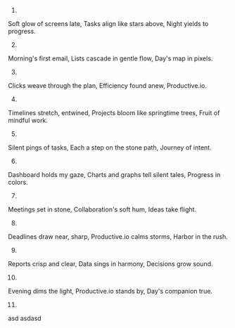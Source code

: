 1.
Soft glow of screens late,
Tasks align like stars above,
Night yields to progress.

2.
Morning's first email,
Lists cascade in gentle flow,
Day's map in pixels.

3.
Clicks weave through the plan,
Efficiency found anew,
Productive.io.

4.
Timelines stretch, entwined,
Projects bloom like springtime trees,
Fruit of mindful work.

5.
Silent pings of tasks,
Each a step on the stone path,
Journey of intent.

6.
Dashboard holds my gaze,
Charts and graphs tell silent tales,
Progress in colors.

7.
Meetings set in stone,
Collaboration's soft hum,
Ideas take flight.

8.
Deadlines draw near, sharp,
Productive.io calms storms,
Harbor in the rush.

9.
Reports crisp and clear,
Data sings in harmony,
Decisions grow sound.

10.
Evening dims the light,
Productive.io stands by,
Day's companion true.

11.
asd
asdasd
